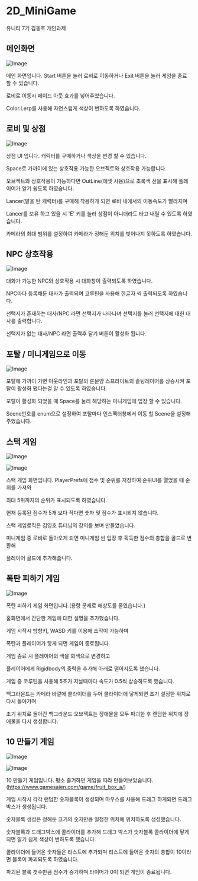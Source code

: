 # 2D_MiniGame
 유니티 7기 김동호 개인과제


## 메인화면

 
![Image](https://github.com/user-attachments/assets/d47dfa92-8feb-4982-b7d0-4541d8d4b886)


메인 화면입니다. Start 버튼을 눌러 로비로 이동하거나 Exit 버튼을 눌러 게임을 종료 할 수 있습니다.


로비로 이동시 페이드 아웃 효과를 넣어주었습니다.

Color.Lerp를 사용해 자연스럽게 색상이 변하도록 하였습니다.


## 로비 및 상점


![Image](https://github.com/user-attachments/assets/765f2e45-f87e-4237-9af4-48cb19c6853a)


상점 UI 입니다. 캐릭터를 구매하거나 색상을 변경 할 수 있습니다.


Space로 가까이에 있는 상호작용 가능한 오브젝트와 상호작용 가능합니다.


오브젝트와 상호작용이 가능하다면 OutLine(에셋 사용)으로 초록색 선을 표시해 플레이어가 알기 쉽도록 하였습니다.


Lancer(말을 탄 캐릭터)를 구매해 착용하게 되면 로비 내에서의 이동속도가 빨라지며


Lancer를 보유 하고 있을 시 'E' 키를 눌러 상점이 아니더라도 타고 내릴 수 있도록 하였습니다.


카메라의 최대 범위를 설정하여 카메라가 정해둔 위치를 벗어나지 못하도록 하였습니다.


## NPC 상호작용


![Image](https://github.com/user-attachments/assets/3a64e016-7737-4553-834c-80fd1168a638)


대화가 가능한 NPC와 상호작용 시 대화창이 출력되도록 하였습니다. 


NPC마다 등록해둔 대사가 출력되며 코루틴을 사용해 한글자 씩 출력되도록 하였습니다.


선택지가 존재하는 대사/NPC 라면 선택지가 나타나며 선택지를 눌러 선택지에 대한 대사를 출력합니다.


선택지가 없는 대사/NPC 라면 출력후 닫기 버튼이 활성화 됩니다.


## 포탈 / 미니게임으로 이동


![Image](https://github.com/user-attachments/assets/97be2643-121f-4188-a3a4-26b73ba19a8f)


포탈에 가까이 가면 아웃라인과 포탈의 룬문양 스프라이트의 솔팅레이어를 상승시켜 포탈이 활성화 됐다는걸 알 수 있도록 하였습니다.


포탈이 활성화 되었을 때 Space를 눌러 해당하는 미니게임에 입장 할 수 있습니다.


Scene번호를 enum으로 설정하여 포탈마다 인스펙터창에서 이동 할 Scene을 설정해주었습니다.


## 스택 게임



![Image](https://github.com/user-attachments/assets/5e95a7ff-5acd-47f3-bff9-81ef6b44b31e)


![Image](https://github.com/user-attachments/assets/1101ba58-6a76-4e8d-9adb-270fee8c645a)



스택 게임 화면입니다. PlayerPrefs에 점수 및 순위를 저장하여 순위UI를 열었을 때 순위를 가져와


최대 5위까지의 순위가 표시되도록 하였습니다.


현재 등록된 점수가 5개 보다 작다면 숫자 및 점수가 표시되지 않습니다.


스택 게임로직은 김영호 튜터님의 강의를 보며 만들었습니다.


미니게임 중 로비로 돌아오게 되면 미니게임 씬 입장 후 획득한 점수의 총합을 골드로 변환해


플레이어 골드에 추가해줍니다.


## 폭탄 피하기 게임


![Image](https://github.com/user-attachments/assets/1c40c9c9-5db1-46b3-b8d3-9cc2ce6b290c)


폭탄 피하기 게임 화면입니다.(용량 문제로 해상도를 줄였습니다.)


홈화면에서 간단한 게임에 대한 설명을 추가했습니다.


게임 시작시 방향키, WASD 키를 이용해 조작이 가능하며


폭탄과 플레이어가 닿게 되면 게임이 종료됩니다.


게임 종료 시 플레이어의 색을 회색으로 변경하고 


플레이어에게 Rigidbody의 중력을 추가해 아래로 떨어지도록 했습니다.


게임 중 코루틴을 사용해 5초가 지날때마다 속도가 0.5씩 상승하도록 했습니다.


백그라운드는 카메라 바깥에 콜라이더를 두어 콜라이더에 닿게되면 초기 설정한 위치로 다시 돌아가며


초기 위치로 돌아간 백그라운드 오브젝트는 장애물을 모두 파괴한 후 랜덤한 위치에 장애물을 다시 생성합니다.


## 10 만들기 게임


![Image](https://github.com/user-attachments/assets/176f5436-3d30-40af-b150-7cf11c4d093e)


![Image](https://github.com/user-attachments/assets/48953f74-c6c1-47c1-9459-272e46a20a74)


10 만들기 게임입니다. 평소 즐겨하던 게임을 따라 만들어보았습니다.(https://www.gamesaien.com/game/fruit_box_a/)


게임 시작시 각각 랜덤한 숫자블록이 생성되며 마우스를 사용해 드래그 하게되면 드래그 박스가 생성됩니다.


숫자블록 생성은 정해둔 크기의 숫자만큼 일정한 위치에 위치하도록 생성했습니다.


숫자블록과 드래그박스에 콜라이더를 추가해 드래그 박스가 숫자블록 콜라이더에 닿게 되면 알기 쉽게 색상이 변하도록 했습니다.


콜라이더에 들어온 숫자들은 리스트에 추가되며 리스트에 들어온 숫자의 총합이 10이라면 블록이 파괴되도록 하였습니다.


파괴된 블록 갯수만큼 점수가 증가하며 타이머가 0이 되면 게임이 종료됩니다.






